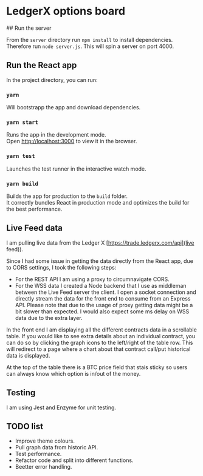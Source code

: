 # LedgerX options board

## Run the server

From the `server` directory run `npm install` to install dependencies. Therefore run `node server.js`. This will spin a server on port 4000.

## Run the React app

In the project directory, you can run:

### `yarn`

Will bootstrapp the app and download dependencies.

### `yarn start`

Runs the app in the development mode.<br />
Open [http://localhost:3000](http://localhost:3000) to view it in the browser.

### `yarn test`

Launches the test runner in the interactive watch mode.<br />

### `yarn build`

Builds the app for production to the `build` folder.<br />
It correctly bundles React in production mode and optimizes the build for the best performance.

## Live Feed data

I am pulling live data from the Ledger X [https://trade.ledgerx.com/api](live feed)).

Since I had some issue in getting the data directly from the React app, due to CORS settings, I took the following steps:

- For the REST API I am using a proxy to circumnavigate CORS.
- For the WSS data I created a Node backend that I use as middleman between the Live Feed server the client. I open a socket connection and directly stream the data for the front end to consume from an Express API.
  Please note that due to the usage of proxy getting data might be a bit slower than expected. I would also expect some ms delay on WSS data due to the extra layer.

In the front end I am displaying all the different contracts data in a scrollable table.
If you would like to see extra details about an individual contract, you can do so by clicking the graph icons to the left/right of the table row. This will redirect to a page where a chart about that contract call/put historical data is displayed.

At the top of the table there is a BTC price field that stais sticky so users can always know which option is in/out of the money.

## Testing

I am using Jest and Enzyme for unit testing.

## TODO list

- Improve theme colours.
- Pull graph data from historic API.
- Test performance.
- Refactor code and split into different functions.
- Beetter error handling.
